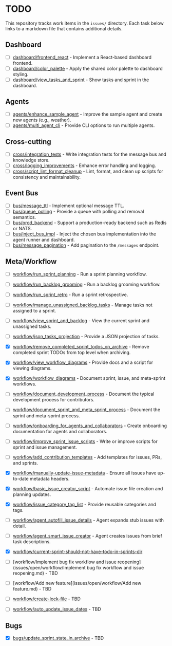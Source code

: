 # TODO

This repository tracks work items in the `issues/` directory. Each task below links to a markdown file that contains additional details.

## Dashboard
- [ ] [dashboard/frontend_react](/issues/open/dashboard/frontend_react.md) - Implement a React-based dashboard frontend.
- [ ] [dashboard/color_palette](/issues/open/dashboard/color_palette.md) - Apply the shared color palette to dashboard styling.
- [ ] [dashboard/view_tasks_and_sprint](/issues/open/dashboard/view_tasks_and_sprint.md) - Show tasks and sprint in the dashboard.

## Agents
- [ ] [agents/enhance_sample_agent](issues/open/agents/enhance_sample_agent.md) - Improve the sample agent and create new agents (e.g., weather).
- [ ] [agents/multi_agent_cli](issues/open/agents/multi_agent_cli.md) - Provide CLI options to run multiple agents.

## Cross-cutting
- [ ] [cross/integration_tests](issues/open/cross/integration_tests.md) - Write integration tests for the message bus and knowledge store.
- [ ] [cross/logging_improvements](issues/open/cross/logging_improvements.md) - Enhance error handling and logging.
- [ ] [cross/script_lint_format_cleanup](issues/open/cross/script_lint_format_cleanup.md) - Lint, format, and clean up scripts for consistency and maintainability.

## Event Bus
- [ ] [bus/message_ttl](issues/open/bus/message_ttl.md) - Implement optional message TTL.
- [ ] [bus/queue_polling](issues/open/bus/queue_polling.md) - Provide a queue with polling and removal semantics.
- [ ] [bus/prod_backend](issues/open/bus/prod_backend.md) - Support a production-ready backend such as Redis or NATS.
- [ ] [bus/inject_bus_impl](issues/open/bus/inject_bus_impl.md) - Inject the chosen bus implementation into the agent runner and dashboard.
- [ ] [bus/message_pagination](issues/open/bus/message_pagination.md) - Add pagination to the `/messages` endpoint.

## Meta/Workflow
- [ ] [workflow/run_sprint_planning](issues/open/workflow/run_sprint_planning.md) - Run a sprint planning workflow.
- [ ] [workflow/run_backlog_grooming](issues/open/workflow/run_backlog_grooming.md) - Run a backlog grooming workflow.
- [ ] [workflow/run_sprint_retro](issues/open/workflow/run_sprint_retro.md) - Run a sprint retrospective.
- [ ] [workflow/manage_unassigned_backlog_tasks](issues/open/workflow/manage_unassigned_backlog_tasks.md) - Manage tasks not assigned to a sprint.
- [ ] [workflow/view_sprint_and_backlog](issues/open/workflow/view_sprint_and_backlog.md) - View the current sprint and unassigned tasks.
- [ ] [workflow/json_tasks_projection](issues/open/workflow/json_tasks_projection.md) - Provide a JSON projection of tasks.
- [x] [workflow/remove_completed_sprint_todos_on_archive](issues/closed/workflow/remove_completed_sprint_todos_on_archive.md) - Remove completed sprint TODOs from top level when archiving.
- [x] [workflow/view_workflow_diagrams](issues/closed/workflow/view_workflow_diagrams.md) - Provide docs and a script for viewing diagrams.
- [x] [workflow/workflow_diagrams](issues/closed/workflow/workflow_diagrams.md) - Document sprint, issue, and meta-sprint workflows.
- [ ] [workflow/document_development_process](issues/open/workflow/document_development_process.md) - Document the typical development process for contributors.
- [ ] [workflow/document_sprint_and_meta_sprint_process](issues/open/workflow/document_sprint_and_meta_sprint_process.md) - Document the sprint and meta-sprint process.
- [ ] [workflow/onboarding_for_agents_and_collaborators](issues/open/workflow/onboarding_for_agents_and_collaborators.md) - Create onboarding documentation for agents and collaborators.
- [ ] [workflow/improve_sprint_issue_scripts](issues/open/workflow/improve_sprint_issue_scripts.md) - Write or improve scripts for sprint and issue management.
- [ ] [workflow/add_contribution_templates](issues/open/workflow/add_contribution_templates.md) - Add templates for issues, PRs, and sprints.
- [x] [workflow/manually-update-issue-metadata](issues/closed/workflow/manually-update-issue-metadata.md) - Ensure all issues have up-to-date metadata headers.
- [x] [workflow/basic_issue_creator_script](issues/closed/workflow/basic_issue_creator_script.md) - Automate issue file creation and planning updates.
- [x] [workflow/issue_category_tag_list](issues/closed/workflow/issue_category_tag_list.md) - Provide reusable categories and tags.
- [ ] [workflow/agent_autofill_issue_details](issues/open/workflow/agent_autofill_issue_details.md) - Agent expands stub issues with detail.
- [ ] [workflow/agent_smart_issue_creator](issues/open/workflow/agent_smart_issue_creator.md) - Agent creates issues from brief task descriptions.
- [x] [workflow/current-sprint-should-not-have-todo-in-sprints-dir](issues/closed/workflow/current-sprint-should-not-have-todo-in-sprints-dir.md)
- [ ] [workflow/Implement bug fix workflow and issue reopening](issues/open/workflow/Implement bug fix workflow and issue reopening.md) - TBD
- [ ] [workflow/Add new feature](issues/open/workflow/Add new feature.md) - TBD
- [ ] [workflow/create-lock-file](issues/open/workflow/create-lock-file.md) - TBD

- [ ] [workflow/auto_update_issue_dates](/issues/open/workflow/auto_update_issue_dates.md) - TBD
## Bugs
- [x] [bugs/update_sprint_state_in_archive](/issues/closed/bugs/update_sprint_state_in_archive.md) - TBD
